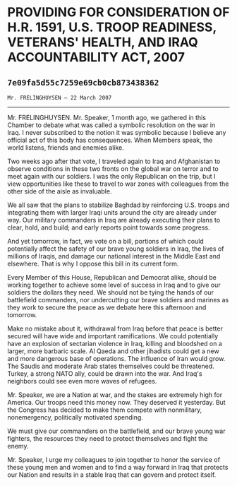 # PROVIDING FOR CONSIDERATION OF H.R. 1591, U.S. TROOP READINESS,  VETERANS' HEALTH, AND IRAQ ACCOUNTABILITY ACT, 2007
## `7e09fa5d55c7259e69cb0cb873438362`
`Mr. FRELINGHUYSEN — 22 March 2007`

---


Mr. FRELINGHUYSEN. Mr. Speaker, 1 month ago, we gathered in this 
Chamber to debate what was called a symbolic resolution on the war in 
Iraq. I never subscribed to the notion it was symbolic because I 
believe any official act of this body has consequences. When Members 
speak, the world listens, friends and enemies alike.

Two weeks ago after that vote, I traveled again to Iraq and 
Afghanistan to observe conditions in these two fronts on the global war 
on terror and to meet again with our soldiers. I was the only 
Republican on the trip, but I view opportunities like these to travel 
to war zones with colleagues from the other side of the aisle as 
invaluable.

We all saw that the plans to stabilize Baghdad by reinforcing U.S. 
troops and integrating them with larger Iraqi units around the city are 
already under way. Our military commanders in Iraq are already 
executing their plans to clear, hold, and build; and early reports 
point towards some progress.

And yet tomorrow, in fact, we vote on a bill, portions of which could 
potentially affect the safety of our brave young soldiers in Iraq, the 
lives of millions of Iraqis, and damage our national interest in the 
Middle East and elsewhere. That is why I oppose this bill in its 
current form.

Every Member of this House, Republican and Democrat alike, should be 
working together to achieve some level of success in Iraq and to give 
our soldiers the dollars they need. We should not be tying the hands of 
our battlefield commanders, nor undercutting our brave soldiers and 
marines as they work to secure the peace as we debate here this 
afternoon and tomorrow.

Make no mistake about it, withdrawal from Iraq before that peace is 
better secured will have wide and important ramifications. We could 
potentially have an explosion of sectarian violence in Iraq, killing 
and bloodshed on a larger, more barbaric scale. Al Qaeda and other 
jihadists could get a new and more dangerous base of operations. The 
influence of Iran would grow. The Saudis and moderate Arab states 
themselves could be threatened. Turkey, a strong NATO ally, could be 
drawn into the war. And Iraq's neighbors could see even more waves of 
refugees.

Mr. Speaker, we are a Nation at war, and the stakes are extremely 
high for America. Our troops need this money now. They deserved it 
yesterday. But the Congress has decided to make them compete with 
nonmilitary, nonemergency, politically motivated spending.

We must give our commanders on the battlefield, and our brave young 
war fighters, the resources they need to protect themselves and fight 
the enemy.

Mr. Speaker, I urge my colleagues to join together to honor the 
service of these young men and women and to find a way forward in Iraq 
that protects our Nation and results in a stable Iraq that can govern 
and protect itself.